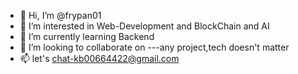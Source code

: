 - 👋 Hi, I’m @frypan01
- 👀 I’m interested in Web-Development and BlockChain and AI
- 🌱 I’m currently learning Backend
- 💞️ I’m looking to collaborate on ---any project,tech doesn't matter
- 📫 let's chat-kb00664422@gmail.com

<!---
frypan01/frypan01 is a ✨ special ✨ repository because its `README.md` (this file) appears on your GitHub profile.
You can click the Preview link to take a look at your changes.
--->
